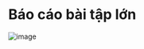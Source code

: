 # Báo cáo bài tập lớn
![image](https://github.com/manh1357902/zxc/assets/115218176/36749bdb-0142-4ff8-8079-da40d5d1b0fb)

